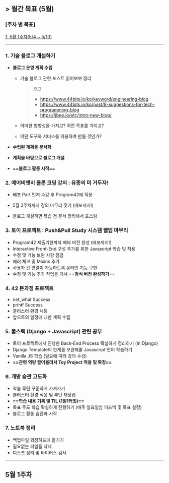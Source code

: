 ## > 월간 목표 (5월) 

### [주차 별 목표]

[1. 5월 1주차(5/4 ~ 5/10)](#5월-1주차)

---

### 1. 기술 블로그 개설하기

- **블로그 운영 계획 수립**

  - 기술 블로그 관련 포스트 읽어보며 정리

    > *참고*
    >
    > - https://www.44bits.io/ko/keyword/engineering-blog
    > - https://www.44bits.io/ko/post/8-suggestions-for-tech-programming-blog
    > - https://jbee.io/etc/intro-new-blog/

  - 어떠한 방향성을 가지고? 어떤 목표를 가지고?

  - 어떤 도구와 서비스를 이용하여 만들 것인가?

- **수립된 계획을 문서화**

- **계획을 바탕으로 블로그 개설**

- **==블로그 활동 시작==**



### 2. 에어비앤비 클론 코딩 강의 : 유종의 미 거두자!

- 배포 Part 먼저 수강 후 Program42에 적용

- 5월 2주차까지 강의 마무리 짓기 (배포까지!)

- 블로그 개설하면 복습 겸 문서 정리해서 포스팅



### 3. 토이 프로젝트 : Push&Pull Study 시스템 웹앱 마무리

- Program42 제출기한까지 베타 버전 완성 (배포까지!)
- Interactive Front-End 구성 추가를 위한 Javascript 학습 및 적용
- 수정 및 기능 보완 사항 점검
- 에러 체크 및 Mixins 추가
- 사용자 간 연결이 가능하도록 온라인 기능 구현
- 수정 및 기능 추가 작업을 거쳐 ==**정식 버전 완성하기**==



### 4. 42 본과정 프로젝트

- net_what Success
- printf Success
- 클러스터 환경 세팅
- 앞으로의 일정에 대한 계획 수립



### 5. 풀스택 (Django + Javascript) 관련 공부

- 토이 프로젝트에서 진행한 Back-End Process 확실하게 정리하기 (In Django)
- Django Template의 한계를 보완해줄 Javascript 언어 학습하기
- Vanilla JS 학습 (필요에 따라 강의 수강)
- **==관련 역량 끌어올려서 Toy Project 적용 및 확장==**



### 6. 개발 습관 고도화

- 학습 루틴 꾸준하게 가져가기
- 클러스터 환경 적응 및 루틴 재정립
- **==학습 내용 기록 및 TIL (1일1커밋)==**
- 목표 주도 학습 확실하게 진행하기 (매주 일요일밤 피드백 및 목표 설정)
- 블로그 활동 습관화 시작



### 7. 노트북 정리 

- 백업파일 외장하드에 옮기기
- 필요없는 파일들 삭제
- 디스크 정리 및 바이러스 검사 

---

## 5월 1주차